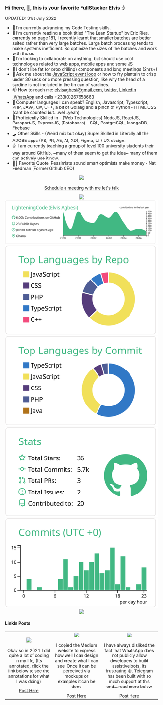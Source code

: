 ### Hi there, 👋, this is your favorite FullStacker Elvis :)


UPDATED: 31st July 2022

- 🔭 I’m currently advancing my Code Testing skills.
- 🌱 I’m currently reading a book titled "The Lean Startup" by Eric Ries, currently on page 181, I recently learnt that smaller batches are better suited rather than very large batches. Large batch processing tends to make systems inefficient. So optimize the sizes of the batches and work with those.
- 👯 I’m looking to collaborate on anything, but should use cool technologies related to web apps, mobile apps and some JS 
- 🤔 I don't like fat (or prop drilling) components and long meetings (2hrs+) 
- 💬 Ask me about the <a href="https://youtu.be/8aGhZQkoFbQ">JavaScript event loop</a>  or how to fry plantain to crisp under 30 secs or a more pressing question, like why the head of a sardine is not included in the tin can of sardines.
- 📫 How to reach me: elvisagbesi@gmail.com, [twitter](https://twitter.com/ben__elvis), [LinkedIn](https://www.linkedin.com/in/elvis-agbesi-81b615171/) ,[WhatsApp](https://wa.me/+233267658663) and calls +233(0)267658663 
- 🦾 Computer languages I can speak? English, Javascript, Typescript, PHP, JAVA, C#, C++, a bit of Golang and a pinch of Python - HTML CSS (cant be counted but...well..yeah)
- 🌌 Proficiently Skilled in - (Web Technologies) NodeJS, ReactJS, PassportJS, ExpressJS, (Databases) - SQL, PostgreSQL, MongoDB, Firebase
- 🛹 Other Skills - (Weird mix but okay) Super Skilled in Literally all the ADOBE apps (PS, PR, AE, AI, XD), Figma, UI / UX design.
- 👍 I am currently teaching a group of level 100 university students their way around GitHub, ~many of them seem to get the idea~ many of them can actively use it now.
- 🐱‍👤 Favorite Quote: Pessimists sound smart optimists make money - Nat Friedman (Former Github CEO)

<div align="center">
  
  <picture>
  <source media="(prefers-color-scheme: dark)" srcset="http://github-readme-streak-stats.herokuapp.com?user=LighteningCode&theme=midnight-purple&hide_border=true">
 <img src="http://github-readme-streak-stats.herokuapp.com?user=LighteningCode&theme=vue&hide_border=true" />
</picture>

<div>
  <a href="https://calendly.com/elvisagbesi/meeting-with-elvis">
    <p>Schedule a meeting with me let's talk</p>
  <img width="150px" src="https://careers.calendly.com/media/b33hplzq/untitled-1600-x-300-px-new.png?anchor=center&mode=crop&width=1200&height=630&mode=crop&quality=75" />
</a>
  </div>
  
   <picture>
  <source media="(prefers-color-scheme: dark)" srcset="https://raw.githubusercontent.com/LighteningCode/summary-cards/master/profile-summary-card-output/tokyonight/0-profile-details.svg">
 <img src="https://raw.githubusercontent.com/LighteningCode/summary-cards/master/profile-summary-card-output/vue/0-profile-details.svg" />
</picture>

 <picture>
  <source media="(prefers-color-scheme: dark)" srcset="https://raw.githubusercontent.com/LighteningCode/summary-cards/master/profile-summary-card-output/tokyonight/1-repos-per-language.svg">
 <img src="https://raw.githubusercontent.com/LighteningCode/summary-cards/master/profile-summary-card-output/vue/1-repos-per-language.svg" />
</picture>

 <picture>
  <source media="(prefers-color-scheme: dark)" srcset="https://raw.githubusercontent.com/LighteningCode/summary-cards/master/profile-summary-card-output/tokyonight/2-most-commit-language.svg">
 <img src="https://raw.githubusercontent.com/LighteningCode/summary-cards/master/profile-summary-card-output/vue/2-most-commit-language.svg" />
</picture>
  

   <picture>
  <source media="(prefers-color-scheme: dark)" srcset="https://raw.githubusercontent.com/LighteningCode/summary-cards/master/profile-summary-card-output/tokyonight/3-stats.svg">
 <img src="https://raw.githubusercontent.com/LighteningCode/summary-cards/master/profile-summary-card-output/vue/3-stats.svg" />
</picture>

   <picture>
  <source media="(prefers-color-scheme: dark)" srcset="https://raw.githubusercontent.com/LighteningCode/summary-cards/master/profile-summary-card-output/tokyonight/4-productive-time.svg">
 <img src="https://raw.githubusercontent.com/LighteningCode/summary-cards/master/profile-summary-card-output/vue/4-productive-time.svg" />
</picture>

<a href="https://spotify-github-profile.vercel.app/api/view?uid=31ugqngbwfo7jn73yqjx4unxbaem&redirect=true">
   <picture>
  <source media="(prefers-color-scheme: dark)" srcset="https://spotify-github-profile.vercel.app/api/view?uid=31ugqngbwfo7jn73yqjx4unxbaem&cover_image=true&theme=default&bar_color=53b14f&bar_color_cover=true">
 <img src="https://spotify-github-profile.vercel.app/api/view?uid=31ugqngbwfo7jn73yqjx4unxbaem&cover_image=true&theme=default&bar_color=53b14f&bar_color_cover=true" />
</picture>
</a>

  
</div>


#### LinkIn Posts
<table>
  <tr>
    <td align="center" colspan="1">
      <center>
    <img height="150px"  src="https://media-exp1.licdn.com/dms/image/sync/C4E27AQGT5-TdEnu5lg/articleshare-shrink_800/0/1650735192507?e=2147483647&v=beta&t=adZLH7cxcNvDRQ-YT5KiTRjRs5nI0z5n-kkk7dA-_fM" />
      <p>Okay so in 2021 I did quite a lot of coding in my life, (Its annotated, click the link below to see the annotations for what I was doing)</p>
      <a href="https://www.linkedin.com/posts/elvis-agbesi-81b615171_lighteningcodes-2021-github-skyline-activity-6922515329336131584-X-TA?utm_source=linkedin_share&utm_medium=member_desktop_web">Post Here</a>
        </center>
    </td>
     <td align="center" colspan="1">
       <center>
    <img height="150px" src="https://media-exp1.licdn.com/dms/image/C4D22AQFrqnlHsYQBQw/feedshare-shrink_800/0/1649336733588?e=2147483647&v=beta&t=8AKS83hnSezh8yukVZLbGaHfAyVUaqno3ABtEglQLZQ" />
      <p>I copied the Medium website to express how well I can design and create what I can see. Once it can be perceived via mockups or examples it can be done</p>
      <a href="https://www.linkedin.com/posts/elvis-agbesi-81b615171_github-opensource-design-activity-6917819662894260225-6FV1?utm_source=linkedin_share&utm_medium=member_desktop_web">Post Here</a>
         </center>
    </td>
     <td align="center"  colspan="1">
    <img height="150px" src="https://media-exp1.licdn.com/dms/image/C4D22AQGtBg8LB4DBMA/feedshare-shrink_800/0/1648143838293?e=2147483647&v=beta&t=aibWhxYpQ0rK6dwPKyasPK9F5uR1U5nmE5Hi1tKlS28" />
      <p>I have always disliked the fact that WhatsApp does not publicly allow developers to build assistive bots, its frustrating 😔. Telegram has been built with so much support at this end....read more below</p>
      <a href="https://www.linkedin.com/posts/elvis-agbesi-81b615171_community-python-learning-activity-6912816302571020288--cbr?utm_source=linkedin_share&utm_medium=member_desktop_web">Post Here</a>
    </td>
    
  </tr>
  </table>


